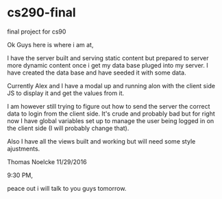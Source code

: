 # cs290-final
final project for cs90

Ok Guys here is where i am at,

I have the server built and serving static content but prepared to server more dynamic content once i get my data base pluged into my
server. I have created the data base and have seeded it with some data. 

Currently Alex and I have a modal up and running alon with the client side JS to display it and get the values from it.

I am however still trying to figure out how to send the server the correct data to login from the client side.
It's crude and probably bad but for right now I have global variables set up to manage the user being logged in on the client side (I will probably change that).

Also I have all the views built and working but will need some style ajustments. 

Thomas Noelcke 11/29/2016 

9:30 PM,

peace out i will talk to you guys tomorrow.
